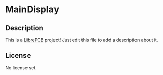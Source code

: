 # MainDisplay

## Description

This is a [LibrePCB](https://librepcb.org) project!
Just edit this file to add a description about it.

## License

No license set.
